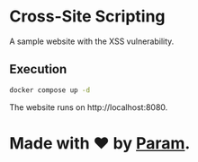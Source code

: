 # Cross-Site Scripting
A sample website with the XSS vulnerability.

## Execution
```bash
docker compose up -d
```

The website runs on http://localhost:8080.

# Made with ❤ by [Param](https://www.paramsid.com).
